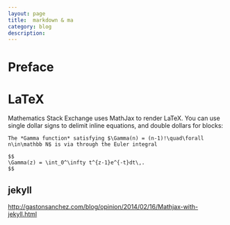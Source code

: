 ```yaml
---
layout: page
title:	markdown & ma
category: blog
description: 
---
```

# Preface

# LaTeX
Mathematics Stack Exchange uses MathJax to render LaTeX. You can use single dollar signs to delimit inline equations, and double dollars for blocks:

	The *Gamma function* satisfying $\Gamma(n) = (n-1)!\quad\forall
	n\in\mathbb N$ is via through the Euler integral

	$$
	\Gamma(z) = \int_0^\infty t^{z-1}e^{-t}dt\,.
	$$

## jekyll
http://gastonsanchez.com/blog/opinion/2014/02/16/Mathjax-with-jekyll.html
